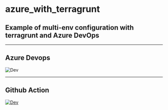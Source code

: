 # azure_with_terragrunt

## Example of multi-env configuration with terragrunt and Azure DevOps
--------------------------------------------

## Azure Devops
![Dev](https://dev.azure.com/pgorzynski/personal/_apis/build/status%2FTerragrunt%20-%20dev?branchName=main)

--------------------------------------------

## Github Action
[![Dev](https://github.com/przemekgorzynski/azure_with_terragrunt/actions/workflows/github_actions-dev.yml/badge.svg)](https://github.com/przemekgorzynski/azure_with_terragrunt/actions/workflows/github_actions-dev.yml)